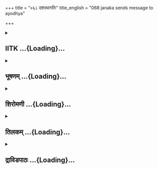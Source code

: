 +++
title = "०६८ दशरथागतिः"
title_english = "068 janaka sends message to ayodhya"

+++
<div caption="श्रीराम-हरिसीताराममूर्ति-घनपाठिभ्यां वचनम्" class="audioEmbed" src="https://archive.org/download/Ramayana-recitation-Sriram-harisItArAmamUrti-Ghanapaati-v2/Kanda_1/Kanda_1_BK-068-Dasharatha_Agamanam.mp3"></div>

<div class="js_include collapsed" newlevelforh1="2" title="IITK" unfilled url="/purANam/rAmAyaNam/audIchya-pAThaH/iitk/1_bAlakANDam/05-svayaMvaraH/068_dasharathAgatiH.md">
<details><summary><h2>IITK ...{Loading}...</h2></summary>

After receiving the message from Janaka, king Dasaratha accompanied by
his ministers arrives at Mithila.



### श्लोकः
#### मूलम्
जनकेन समादिष्टा दूतास्ते क्लान्तवाहनाः।  
त्रिरात्रमुषिता मार्गे तेऽयोध्यां प्राविशन् पुरीम्॥1.68.1॥

#### शब्दार्थः
जनकेन by Janaka, समादिष्टाः commanded by, ते they, दूताः messengers, मार्गे on the way, त्रिरात्रम् three nights, उषिताः had spent, क्लान्तवाहनाः with their horses tired, अयोध्यां पुरीम् city of Ayodhya, प्राविशन् entered.

#### आङ्ग्लानुवादः
Commanded by Janaka the messengers travelled for three days, rested for three nights on the way and entered the city of Ayodhya along with their horses tired.



### श्लोकः
#### मूलम्
राज्ञो भवनमासाद्य द्वारस्थानिदमब्रुवन्।  
शीघ्रं निवेद्यतां राज्ञे दूतान्नो जनकस्य च॥1.68.2॥

#### शब्दार्थः
राज्ञः king's, भवनम् palace, आसाद्य having reached, द्वारस्थान् addressing the doorkeepers,  इदम् these words, अब्रुवन् spoke, जनकस्य Janaka's, दूतान् messengers, नः about us, शीघ्रम् immediately, राज्ञे for king, निवेद्यताम् be informed.

#### आङ्ग्लानुवादः
Reaching the king's palace the messengers said to the doorkeepers, "Let king  
Dasaratha be immediately informed that the messengers from Janaka have come".



### श्लोकः
#### मूलम्
इत्युक्ता द्वारपालास्ते राघवाय न्यवेदयन्।  
ते राजवचनाद्दूता राजवेश्मप्रवेशिताः।  
ददृशुर्देवसङ्काशं वृद्धं दशरथं नृपम्॥1.68.3॥

#### शब्दार्थः
इत्युक्ताः having (informed) spoken by them, द्वारपालाः doorkeepers, राघवाय for Dasaratha, न्यवेदयन् informed, ते दूताः those messengers, राजवचनात् obeying the words of king, राजवेश्म royal palace, प्रवेशिताः having been made to enter, देवसङ्काशम् resembling devatas, वृद्धम् aged, दशरथं नृपम् king Dasaratha, ददृशुः beheld.

#### आङ्ग्लानुवादः
Having heard their words, the doorkeepers informed the descendant of Raghu (king Dasaratha). Thereafter, with the the king's permission, the messengers entered the royal palace  and beheld the aged king Dasaratha who shone like a god.



### श्लोकः
#### मूलम्
बद्धाञ्जलिपुटास् सर्वे दूता विगतसाध्वसाः।  
राजानं प्रयता वाक्यमब्रुवन्मधुराक्षरम्॥1.68.4॥

#### शब्दार्थः
सर्वे all, दूताः the messengers, बद्धाञ्जलिपुटाः folding the hands together in supplication, विगतसाध्वसाः freed from apprehensions, प्रयताः in reverence, राजानम् addressing king, मधुराक्षरम् in sweet (complimentary ), वाक्यम् words, अब्रुवन् saidः

#### आङ्ग्लानुवादः
All the messengers, hands folded free from apprehensions, reverentially addressed the king in sweet words.



### श्लोकः
#### मूलम्
मैथिलो जनको राजा साग्निहोत्रपुरस्कृतम् ।  
कुशलं चाव्ययं चैव सोपाध्यायपुरोहितम्॥1.68.5॥  
मुहुर्मुहुर्मधुरया स्नेहसंयुक्तया गिरा।  
जनकस्त्वां महाराज पृच्छते सपुरस्सरम्॥1.68.6॥

#### शब्दार्थः
महाराज O Great monarch, मैथिलः Mithila's lord, जनकः राजा king Janaka, साग्निहोत्रपुरस्कृतम् treating with sacred fire and oblations with resepect by placing the sacred fire in the forefront, सोपाध्यायपुरोहितम् with spiritual preceptors and priests, सपुरस्सरम् with attendants ahead of you, त्वाम् you, मधुरया sweet, स्नेहसंयुक्तया endowed with affection, गिरा with words, कुशलं च welfare, अव्ययं चैव imperishability, मुहुः महुः again and again, पृच्छते is enquiring.

#### आङ्ग्लानुवादः
"O Great monarch Mithila's lord, king Janaka, with the sacred fire in front again and again enquires about your health and the spiritual wellbeing of your preceptors, priests and attendants in words filled with sweetness and affection.



### श्लोकः
#### मूलम्
पृष्ट्वा कुशलमव्यग्रं वैदेहो मिथिलाधिपः।  
कौशिकानुमते वाक्यं भवन्तमिदमब्रवीत्॥1.68.7॥

#### शब्दार्थः
मिथिलाधिपः king of Mithila, वैदेहः Janaka, अव्यग्रम् diligently, कुशलम् welfare, पृष्ट्वा having ascertained, कौशिकानुमते with the permission of Viswamitra, भवन्तम् to you, इदम् this, वाक्यम् word, अब्रवीत् said.

#### आङ्ग्लानुवादः
Janaka, the king of Mithila with the enquiry about your welfare, with the permission of the son of Kausika (Viswamitra) sends you this messageः



### श्लोकः
#### मूलम्
पूर्वं प्रतिज्ञा विदिता वीर्यशुल्का ममात्मजा।  
राजानश्च कृतामर्षानिर्वीर्या विमुखीकृताः॥1.68.8॥

#### शब्दार्थः
मम आत्मजा my daughter, वीर्यशुल्का as a reward of prowess, पूर्वम् formerly, प्रतिज्ञा vow, विदिता known to everybody, कृतामर्षाः made indignant, निर्वीर्याः powerless, राजानः kings also, विमुखीकृताः were made to turn back.

#### आङ्ग्लानुवादः
O King It is wellknown that formerly I had vowed to give my daughter to a groom as a reward for prowess. Disappointed when proved powerless, the kings became indignant and opposed me.



### श्लोकः
#### मूलम्
सेयं मम सुता राजन् विश्वामित्रपुरस्सरैः।  
यदृच्छयागतैर्वीरैर्निर्जिता तव पुत्रकैः॥1.68.9॥

#### शब्दार्थः
राजन् O King, सा इयम् that this, मम my, सुता daughter, विश्वामित्रपुरस्सरैः with Viswamitra at the forefront ahead, यदृच्छया casually, आगतैः who had come, तव your, वीरैः heroic ones, पुत्रकैः by your sons, निर्जिता has been won.

#### आङ्ग्लानुवादः
O King that this daughter of mine has been won by your heroic son Rama  who has come here casually led by Viswamitra.



### श्लोकः
#### मूलम्
तच्च राजन् धनुर्दिव्यं मध्ये भग्नं महात्मना।  
रामेण हि महाराज महत्यां जनसंसदि॥1.68.10॥

#### शब्दार्थः
महाराज O Great among kings, राजन् Dasaratha, तत् that, दिव्यम् divine, धनुः bow, महत्याम् in the illimitable glory, जनसंसदि in the assembly of people, महात्मना by the magnanimous, रामेण by Rama, मध्ये in the middle, भग्नम् is broken.

#### आङ्ग्लानुवादः
O Great king, Dasaratha the divine bow with its limitless glory was broken in the middle by the great self Rama in the assembly of people.



### श्लोकः
#### मूलम्
अस्मै देया मया सीता वीर्यशुल्का महात्मने।  
प्रतिज्ञां कर्तुमिच्छामि तदनुज्ञातुमर्हसि॥1.68.11॥

#### शब्दार्थः
वीर्यशुल्का the 'Reward for Prowess', सीता Sita, अस्मै to this, महात्मने eminent one, मया by me, देया fit to be given, प्रतिज्ञाम् vow, कर्तुम् to fufill, इच्छामि desiring, तत् for that reason, अनुज्ञातुम् to give your consent, अर्हसि behoves of you.

#### आङ्ग्लानुवादः
Sita is fit to be given in marriage to this eminent Rama as a reward for his prowess. I request you to give your consent to fulfil my vow.



### श्लोकः
#### मूलम्
सोपाध्यायो महाराज पुरोहितपुरस्सरः।  
शीघ्रमागच्छ भद्रं ते द्रष्टुमर्हसि राघवौ ॥1.68.12॥

#### शब्दार्थः
महाराज O Mighty king, सोपाध्यायः with your preceptors, पुरोहितपुरस्सरः with official priest walking ahead, शीघ्रम् speedily, आगच्छ come here, ते भद्रम् prosperity to you, राघवौ Rama   and Lakshmana, द्रष्टुम् to behold, अर्हसि behoves of you.

#### आङ्ग्लानुवादः
O Mighty king be blessed. Come here soon with your preceptors and priest. You ought to be reumitd with Rama amd Lakshmana.



### श्लोकः
#### मूलम्
प्रीतिं च मम राजेन्द्र निर्वर्तयितुमर्हसि।  
पुत्रयोरुभयोरेव प्रीतिं त्वमपि लप्स्यसे॥1.68.13॥

#### शब्दार्थः
राजेन्द्र O Indra among kings, मम for me, प्रीतिम् pleasure, निर्वर्तयितुम् to cause, अर्हसि it behoves of you, त्वमपि you also, उभयोः both of your, पुत्रयोः sons, प्रीतिम् delight, लप्स्यसे will obtain.

#### आङ्ग्लानुवादः
O Indra among kings you will not only bring me pleasure, you will also be happy to see your sons.



### श्लोकः
#### मूलम्
एवं विदेहाधिपतिर्मधुरं वाक्यमब्रवीत्॥1.68.14॥  
विश्वामित्राभ्यनुज्ञात श्शतानन्दमते स्थितः।  
इत्युक्त्वा विरता दूता राजगौरवशङ्किताः॥1.68.15॥

#### शब्दार्थः
विदेहाधिपतिः king of Videha, विश्वामित्राभ्यनुज्ञातः with Viwsamitra's approval, शतानन्दमते in line with Satananda's thinking, स्थितः staying, एवम् thus, मधुरम् sweet, वाक्यम् words, अब्रवीत् spoke, दूताः messengers, इति उक्त्वा having thus spoken, राजगौरवशङ्किताः fearing out of respect for king, विरताः concluded.

#### आङ्ग्लानुवादः
The king of Videha (Janaka) with Viswamitra's approval and in line with Satananda's thinking has conveyed these sweet words". The messengers having said so concluded  out of respect for their king (afraid that they might look overtalkative).



### श्लोकः
#### मूलम्
दूतवाक्यं च तच्छ्रुत्वा राजा परमहर्षितः।  
वसिष्ठं वामदेवं च मन्त्रिणोऽन्यांश्च सोऽब्रवीत्॥1.68.16॥

#### शब्दार्थः
सः राजा that king, तत् that, दूतवाक्यम् words of messengers, श्रुत्वा having listened, परमहर्षितः exceedingly rejoiced, वसिष्ठम् Vasishta, वामदेवम् Vamadeva, अन्यान् other, मन्त्रिणश्च ministers, अब्रवीत् spoke.

#### आङ्ग्लानुवादः
Exceedingly happy to hear the words of the messengers, the king said to Vasishta, Vamadeva and other ministers.



### श्लोकः
#### मूलम्
गुप्तः कुशिकपुत्रेण कौसल्यानन्दवर्धनः।  
लक्ष्मणेन सह भ्रात्रा विदेहेषु वसत्यसौ॥1.68.17॥

#### शब्दार्थः
असौ this, कौसल्यानन्दवर्धनः enhancing the joy of Kausalya, कुशिकपुत्रेण by the son of Kusika, Visvamitra, गुप्तः protected, भ्रात्रा along with brother Lakshmana, विदेहेषु in the country of Videha, वसति living.

#### आङ्ग्लानुवादः
"The enhancer of the joy of Kausalya (Rama) along with hs brother Lakshmana under the protection of  Viswamitra  is now staying in the coutry of the Videhas."



### श्लोकः
#### मूलम्
दृष्टवीर्यस्तु काकुत्स्थो जनकेन महात्मना।  
सम्प्रदानं सुतायास्तु राघवे कर्तुमिच्छति॥1.68.18॥

#### शब्दार्थः
काकुत्स्थः Rama, महात्मना by the illustrious, जनकेन by Janaka, दृष्टवीर्यः having proved the prowess (that Janaka), सुतायाः daughter's, सम्प्रदानम् bestowal, राघवे to Rama, कर्तुम् to do, इच्छति is desiring.

#### आङ्ग्लानुवादः
Illustrious Janaka desires to bestow his daughter on the descendat of Kakustha (Rama) whose prowess he has witnessed.



### श्लोकः
#### मूलम्
यदि वो रोचते वृत्तं जनकस्य महात्मनः।  
पुरीं गच्छामहे शीघ्रं मा भूत्कालस्य पर्ययः॥1.68.19॥

#### शब्दार्थः
महात्मनः of the distinguished, जनकस्य Janaka's, वृत्तम् behaviour (character ), वः to you, रोचते यदि is approved (looked) by you with favour, शीघ्रम् immediately, पुरीम् city of Mithila, गच्छामहे shall go, कालस्य time's, पर्ययः delay, माभूत् let not be there.

#### आङ्ग्लानुवादः
If you approve the action, of the distinguished Janaka, let us hurry to the city of Mithila. Let there be no delay".



### श्लोकः
#### मूलम्
मन्त्रिणो बाढमित्याहुः सह सर्वैर्महर्षिभिः।  
सुप्रीतश्चाब्रवीद्राजा श्वो यात्रेति स मन्त्रिणः॥1.68.20॥

#### शब्दार्थः
सर्वैः by all, महर्षिभिः सह maharshis, मन्त्रिणः along with all the ministers, बाढमिति "certainly  so", आहुः said, सुप्रीतः highly delighted, सः राजा that king, श्वः tomorrow, यात्रा journey, इति so, मन्त्रिणः addrressing ministers, अब्रवीत् spoke.

#### आङ्ग्लानुवादः
All the maharshis and the ministers said, 'certainly so'. And the king, overwhelmed with joy, said, "we start tomorrow".



### श्लोकः
#### मूलम्
मन्त्रिणस्तु नरेन्द्रस्य रात्रिं परमसत्कृताः।  
ऊषु स्तेमुदितास् सर्वे गुणैस् सर्वैस्समन्विताः॥1.68.21॥

#### शब्दार्थः
सर्वैः by all, गुणैः excellent virtues, समन्विताः endowed with, नरेन्द्रस्य king Janaka's, मन्त्रिणस्तु counsellors, परमसत्कृताः highly honoured, मुदिताः were pleased, रात्रिम् night, ऊषुः spent.

#### आङ्ग्लानुवादः
The virtuous counsellors of the Indra among kings highly  honoured  spent the night happily.  

### समाप्तिः
 श्रीमद्रामायणे वाल्मीकीय आदिकाव्ये बालकाण्डे अष्टषष्टितमस्सर्गः॥  
Thus ends the sixtyeighth sarga of Balakanda of the holy Ramayana the first epic composed by sage Valmiki.

</details>
</div>
<div class="js_include collapsed" newlevelforh1="2" title="भूषणम्" unfilled url="/purANam/rAmAyaNam/audIchya-pAThaH/TIkA/bhUShaNa_iitk/1_bAlakANDam/05-svayaMvaraH/068_dasharathAgatiH.md">
<details><summary><h2>भूषणम् ...{Loading}...</h2></summary>



जनकेन समादिष्टा दूतास्ते क्लान्तवाहनाः ।  

त्रिरात्रमुषिता मार्गे ते ऽयोध्यां प्राविशन् पुरीम्  ॥  १।६८।१  ॥   

अथ जानकीविवाहाय दशरथाह्वानमष्टषष्टितमे--जनकेनेत्यादि । त्रिरात्रमिति ।
तिस्रो रात्रयस्त्रिरात्रम्, सङ्ख्यादित्वात् रात्र्यन्तादच्समासान्तः ।
अत्यन्तसंयोगे द्वितीया  ॥  १।६८।१  ॥   

  

ते राजवचनाद्दूता राजवेश्म प्रवेशिताः ।  

ददृशुर्देवसङ्काशं वृद्धं दशरथं नृपम्  ॥  १।६८।२  ॥   

राजवचनात् जनको ऽस्मानिह प्रेषितवानिति स्वराजसङ्कीर्तनात्  ॥  १।६८।२  ॥   

  

बद्धाञ्जलिपुटाः सर्वे दूताविगतसाध्वसाः ।  

राजानं प्रयता वाक्यमब्रुवन् मधुराक्षरम्  ॥  १।६८।३  ॥   

विगतसाध्वसाः दशरथसौजन्येन विज्ञापने निर्भयाः  ॥  १।६८।३  ॥   

  

मैथिलो जनको राजा साग्निहोत्रपुरस्कृतम् ।  

कुशलं चाव्ययं चैव सोपाध्यायपुरोहितम्  ॥  १।६८।४  ॥   

मुहुर्मुहुर्मधुरया स्नेहसंयुक्तया गिरा ।  

जनकस्त्वां महाराजा पृच्छते सपुरःसरम्  ॥  १।६८।५  ॥   

मैथिल इत्यादि श्लोकद्वयमेकान्वयम् । मैथिलः मिथिलेश्वरः ।
पुरस्कृताग्निहोत्रसहितः साग्निहोत्रपुरस्कृतः ।
आहिताग्न्यादित्वान्निष्ठायाः परनिपातः । पुरस्सरन्तीति पुरस्सरा भृत्याः,
तत्सहितम् । एवम्भूतं त्वां कुशलं क्षेमम् अव्ययं अनपायम्, योगमिति यावत् ।
आपृच्छते मद्वचनादिति शेषः । "आङिनुपृच्छयोरुपसङ्ख्यानम्" इति आत्मनेपदम् ।
अत्र द्वितीयजनकशब्दो विप्रकृष्टजनकशब्दा विस्मरणार्थः  ॥  १।६८।४,५  ॥   

  

पृष्ट्वा कुशलमव्यग्रं वैदेहो मिथिलाधिपः ।  

कौशिकानुमते वाक्यं भवन्तमिदमब्रवीत्  ॥  १।६८।६  ॥   

कौशिकानुमते कौशिकानुमत्या  ॥  १।६८।६  ॥   

  

पूर्वं प्रतिज्ञा विदिता वीर्यशुल्का ममात्मजा ।  

राजानश्च कृतामर्षा निर्वीर्या विमुखीकृताः  ॥  १।६८।७  ॥   

पूर्वमिति । वीर्यशुल्केति मम प्रतिज्ञा भवद्भिर्विदिता । राजानश्च
निर्वीर्याः धनुरारोपणासमर्थाः, विमुखीकृता इत्यपि विदितमित्यन्वयः  ॥ 
१।६८।७  ॥   

  

सेयं मम सुता राजन् विश्वामित्रपुरस्सरैः ।  

यदृच्छयागतैर्वीरैर्निर्जिता तव पुत्रकैः  ॥  १।६८।८  ॥   

सेयमिति । सेयं उक्तरीत्या सर्वैः प्रार्थनीया । मम सुता त्वया सह
सम्बन्धार्हस्य मे पुत्री । स्वपुरे तदागमनप्रसक्तिं दर्शयति
विश्वामित्रपुरस्सरैरिति । यदृच्छया मद्भागधेयात् । पुत्रकैः पूजायां
बहुवचनम् । जामातृत्वाध्यवसायात् महाराजकुमारत्वाद्वा पूजा । अल्पार्थेन
कप्रत्ययेन बाल्यं द्योतितम्  ॥  १।६८।८  ॥   

  

तच्च राजन् धनुर्दिव्यं मध्ये भग्नं महात्मना ।  

रामेण हि महाराज महत्यां जनसंसदि  ॥  १।६८।९  ॥   

कथं निर्जितेत्यत्राह--तच्चेति । तच्च ऐश्वरमपि । नेदमैन्द्रजालिकमित्याह
महात्मनेति । नेयं पक्षपातोक्तिरित्याह महत्यामिति  ॥  १।६८।९  ॥   

  

अस्मै देया मया सीता वीर्यशुल्का महात्मने ।  

प्रतिज्ञां कर्तुमिच्छामि तदनुज्ञातुमर्हसि  ॥  १।६८।१०  ॥   

सोपाध्यायो महाराज पुरोहितपुरस्सरः ।  

शीघ्रमागच्छ भद्रं ते द्रष्टुमर्हसि राघवौ  ॥  १।६८।११  ॥   

प्रतिज्ञां प्रतिज्ञातं सीताप्रदानम्  ॥  १।६८।१०,११  ॥   

  

प्रीतिं च मम राजेन्द्र निर्वर्तयितुमर्हसि ।  

पुत्रयोरुभयोरेव प्रीतिं त्वमपि लप्स्यसे  ॥  १।६८।१२  ॥   

एवं विदेहाधिपतिर्मधुरं वाक्यमब्रवीत् ।  

विश्वामित्राभ्यनुज्ञातः शतानन्दमते स्थितः  ॥  १।६८।१३  ॥   

दूतवाक्यं तु तच्छ्रुत्वा राजा परमहर्षितः ।  

वसिष्ठं वामदेवं च मन्त्रिणो ऽन्यांश्च सो ऽब्रवीत्  ॥  १।६८।१४  ॥   

प्रीतिं त्वद्दर्शनप्रीतिं सीताप्रदानप्रीतिं वा । पुत्रयोः पुत्री च
पुत्रश्च तयोः । एकशेषः । प्रीतिं तद्विषयप्रीतिम्,
तदुभयकल्याणदर्शनप्रीतिमितियावत् । मत्पुत्र्यां त्वत्पुत्रे चेत्यर्थः ।
यद्वा स्नुषा च पुत्रीत्येव गृह्यते । यद्वा लक्ष्मणायोर्मिलाप्रदानं
सिद्धं कृत्वोच्यते उभयोरिति  ॥  १।६८।१२१४  ॥   

  

गुप्तः कुशिकपुत्रेण कौसल्यानन्दवर्द्धनः ।  

लक्ष्मणेन सह भ्रात्रा विदेहेषु वसत्यसौ  ॥  १।६८।१५  ॥   

दृष्टवीर्यस्तु काकुत्स्थो जनकेन महात्मना ।  

सम्प्रदानं सुतायास्तु राघवे कर्त्तुमिच्छति  ॥  १।६८।१६  ॥   

गुप्त इत्यादि । विदेहेषु विदेहानां निवासभूते देशे । "जनपदे लुप्" इति
लुप् । असाविति बुद्धिसन्निकर्षेणोच्यते  ॥  १।६८।१५,१६  ॥   

  

यदि वो रोचते वृत्तं जनकस्य महात्मनः ।  

पुरीं गच्छामहे शीघ्रं माभूत्कालस्य पर्ययः  ॥  १।६८।१७  ॥   

यदि वो रोचत इति । यौनसम्बन्धयोग्यमिति शेषः । पर्ययः अतिक्रमः  ॥  १।६८।१७
 ॥   

  

मन्त्रिणो बाढमित्याहुः सह सर्वैर्महर्षिभिः ।  

सुप्रीतश्चाब्रवीद्राजा श्वो यात्रेति स मन्त्रिणः  ॥  १।६८।१८  ॥   

मन्त्रिण इति । श्वो यात्रेत्यब्रवीदिति तदर्थमुद्युङ्ध्वमिति भावः  ॥ 
१।६८।१८  ॥   

  

मन्त्रिणस्तां नरेन्द्रस्य रात्रिं परमसत्कृताः ।  

ऊषुस्ते मुदिताः सर्वे गुणैः सर्वैस्समन्विताः  ॥  १।६८।१९  ॥   

इत्यार्षे श्रीरामायणे वाल्मीकीये आदिकाव्ये बालकाण्डे अष्टषष्टितमः सर्गः
 ॥  ६८  ॥   

मन्त्रिणः जनकमन्त्रिणः । गुणैः सत्कारातिशयैः । तां रात्रिं तस्यां
रात्र्यामित्यर्थः  ॥  १।६८।१९  ॥   

इति श्रीगोविन्दराजविरचिते श्रीरामायणभूषणे मणिमञ्जीराख्याने
बालकाण्डव्याख्याने अष्टषष्टितमः सर्गः  ॥  ६८  ॥   

  



</details>
</div>
<div class="js_include collapsed" newlevelforh1="2" title="शिरोमणी" unfilled url="/purANam/rAmAyaNam/audIchya-pAThaH/TIkA/shiromaNI_iitk/1_bAlakANDam/05-svayaMvaraH/068_dasharathAgatiH.md">
<details><summary><h2>शिरोमणी ...{Loading}...</h2></summary>



जनकेनेति । जनकेन समादिष्टाः अते निरन्तरगमनविशिष्टाधिकरणीभूते मार्गे
त्रिरात्रमुषिताः क्लान्तवाहनाः ते दूताः अयोध्यां पुरीं प्राविशन् । अत
इत्यत्र निरन्तरगमनार्थकाद्धातोरधिकरणे कः । अत एव ते इत्यनेन न
पौनरुक्त्यम्  ॥  १।६८।१  ॥   

  

ते इति । राजवचनात् राज्ञः जनकमन्त्रिणो भवत्सन्दर्शनार्थं समागता इति
स्वदूतप्रार्थितदशरथस्य वचनात् शीघ्रं तानानयेत्याज्ञातः राजवेश्म
प्रवेशिताः प्रतीहारैर्महाराजाधिराजदशरथगृहं प्रापिताः ते जनकदूताः
देवसङ्काशं देवसदृशं वृद्धं विलक्षणैश्वर्यवत्त्वेन परमवृद्धिं प्राप्तं
दशरथं नृपं ददृशुः  ॥  १।६८।२  ॥   

  

बद्धाञ्जलीति । बद्धाञ्जलिपुटाः विगतसाध्वसाः अतिहर्षप्रापकजनकसन्देशस्य
वक्तव्यत्वेन विगतभयाः सर्वे दूताः प्रश्रितं नम्रतासूचकं मधुराक्षरं
मनोहराक्षरविशिष्टं वाक्यं जनकसन्देशं राजानं दशरथमब्रुवन्  ॥  १।६८।३  ॥   

  

तद्वचनमेवाह मैथिल इति । हे महाराज साग्निहोत्रपुरस्कृतः पुरस्कृतो यो
ऽग्निहोत्रस्तत्सहितः एव मैथिलः मिथिलोद्भवः जनकः जनानां कं सुखं यस्मात्स
प्रजासुखदातेत्यर्थः । जनकः जनकाभिधो राजा
सोपाध्यायपुरोहितमुपाध्यायपुरोहितसहितं सपुरःसरं पुरःसरा भृत्यास्तत्सहितं
त्वां स्नेहसंसक्तया अतिस्नेहसम्मिलितयैव गिरा अव्ययं ध्वंसरहितं कुशलं
मुहुर्मुहुरेव आपृच्छते अस्मद्द्वारेति शेषः । चशब्दावेवार्थौ ।
श्लोकद्वयमेकान्वयि  ॥  १।६८।४,५  ॥   

  

पृष्ट्वेति । अव्यग्रः व्यग्रतारहितः वैदेहः विदेहकुलोद्भवः मिथिलाधिपो
जनकः कौशिकानुमते विश्वामित्रसम्मतौ सत्यां भवन्तं कुशलं पृष्ट्वा इदं
वाक्यमब्रवीत्  ॥  १।६८।६  ॥   

  

तद्वाक्यमेवाह पूर्वमित्यादिषड्भिः । ममात्मजा वीर्यशुल्का
समाधिकरहितपराक्रममूल्या इति प्रतिज्ञा मत्कर्तृकनियोगः पूर्वं विदिता अत
एव कृतामर्षाः निर्वीर्याः अल्पपराक्रमाः राजानो विमुखीकृताः
तत्तदगम्यधनुर्ग्रहणादिनैव मत्कन्या लभ्येति मत्प्रतिज्ञया दूरीकृता
इत्यर्थः । आसन्निति शेषः । चशब्द इत्यर्थे  ॥  १।६८।७  ॥   

  

सेति । हे राजन् मदनुरागोत्पादक हे राजन् अतिप्रकाशविशिष्ट
विश्वामित्रपुरःसरैः विश्वामित्रः पुरःसरः अग्रगन्ता येषां तैः यदृच्छया
अस्मत्प्रारब्धवशेन आगतैस्तव पुत्रकैः अत्यनुकम्पितत्वत्सुतैः सा
समाधिकरहितपराक्रममूल्या इयं मम सुता निर्जिता । अत्र पुत्रकैरिति बहुवचनेन
रामलक्ष्मणौ परमपूज्याविति जनकराजनिश्चयः सूचितः  ॥  १।६८।८  ॥   

  

निर्जयप्रकारमाह तदिति । हे महाबाहो महात्मना रामेण तत् अन्यग्रहणाद्यशक्यं
रत्नमुत्तमं दिव्यं धनुर्महत्यां जनसंसदि जनसभायामेव मध्ये भग्नम् । हिशब्द
एवार्थे  ॥  १।६८।९  ॥   

  

अस्मा इति । महात्मने अस्मै रामाय वीर्यशुल्का सीता देया अवश्यं दातुं
योग्या । तत्र हेतुः प्रतिज्ञां स्वकृतनियोगमहं तर्तुमिच्छामि तसमाद्धेतोः
अनुज्ञातुं त्वमर्हसि आगमशास्त्रस्यानित्यत्वादिडभावः  ॥  १।६८।१०  ॥   

  

सेति । हे महाराज सोपाध्यायः उपाध्यायसहितः पुरोहितपुरस्कृतः
पुरस्कृतपुरोहितस्त्वं शीघ्रं राघवौ द्रष्टुमर्हसि अतः शीघ्रमागच्छ ते
भद्रम् । शीघ्रमित्युभयान्वयि  ॥  १।६८।११  ॥   

  

प्रतिज्ञामिति । हे राजेन्द्र मम प्रतिज्ञां निर्वर्तयितुं संपालयितुं
त्वमर्हसि तेनोभयोः पुत्रयोः प्रीतिं त्वमुपलप्स्यसे प्राप्स्यसि । एवो
हेत्वर्थे  ॥  १।६८।१२  ॥   

  

एवमिति । विश्वामित्राभ्यनुज्ञातः शतानन्दमते स्थितः विदेहाधिपतिर्जनक एवं
मधुरं वाक्यमब्रवीत्  ॥  १।६८।१३  ॥   

  

दूतेति । तत् दूतवाक्यं श्रुत्वा परमहर्षितः स राजा दशरथः
वशिष्ठादीनब्रवीत्  ॥  १।६८।१४  ॥   

  

तद्वचनमेवाह गुप्त इति । कुशिकपुत्रेण गुप्तः रक्षितः कौशल्यानन्दवर्धनः
असौ रामः भ्रत्रा लक्ष्मणेन सह विदेहेषु वसति  ॥  १।६८।१५  ॥   

  

दृष्टेति । महात्माना जनकेन दृष्टवीर्यः काकुत्स्थो रामो ऽस्ति अतो राघवे
एव सुतायाः सम्प्रदानं कर्तुमिच्छति । एकस्तुशब्दो हेतौ अपर एवार्थे  ॥ 
१।६८।१६  ॥   

  

यदीति । महात्मनो जनकस्य वृत्तं यदि वो युष्मभ्यं रोचते तर्हि पुरीं
मिथिलां वयं शीघ्रं गच्छामहे वृतान्तज्ञापनार्थमिति शेषः । तत्र हेतुः
कालविपर्ययो विवाहसमयविलम्बो मा भूत्  ॥  १।६८।१७  ॥   

  

मन्त्रिण इति । सर्वैर्हर्हर्षिभिः सह मन्त्रिणो बाढमतिशोभनमेतदित्याहुः ।
अत एव सुप्रीतो राजा दशरथः श्व इतो ऽव्यवहितागामिदिवसे एव यात्रेति
मन्त्रिणः अब्रवीत् । एकश्चशब्दो हेतौ द्वितीय एवार्थे  ॥  १।६८।१८  ॥   

  

मन्त्रिण इति । परमसत्कृताः अत एव प्रमुदिताः सर्वैर्गुणैर्मन्त्रिधर्मैः
समन्विता युक्ता नरेन्द्रस्य सर्वमन्त्रिणः तां रात्रिमूषुः  ॥  १।६८।१९
 ॥   

  

इति श्रीमद्वाल्मीकीयरामायणव्याख्याने रामायणशिरोमणौ बालकाण्डे
ऽष्टषष्टितमः सर्गः  ॥  १।६८  ॥   

  

  



</details>
</div>
<div class="js_include collapsed" newlevelforh1="2" title="तिलकम्" unfilled url="/purANam/rAmAyaNam/audIchya-pAThaH/TIkA/tilaka_iitk/1_bAlakANDam/05-svayaMvaraH/068_dasharathAgatiH.md">
<details><summary><h2>तिलकम् ...{Loading}...</h2></summary>



त्रिरात्रं रात्रित्रयमुषिता मार्गे कृतवासाः । तावद्वासकरणे निमित्तं
क्लान्तवाहनत्वम् । ते दूतकर्मणि नियुक्ता मन्त्रिणः । तदनन्तरं ते
ऽयोध्यायां प्राविशन्  ॥  १।६८।१  ॥   

  

राजवचनाज्जनको ऽस्मानिह प्रेषितवानिति स्वराजनामसङ्कीर्तनात् । राजवेश्म
दशरथवेश्म । प्रवेशिताः । तदीयैर्द्वारपालैरिति शेषः  ॥  १।६८।२  ॥   

  

विगतसाध्वसाः महाराजदूतत्वेन तद्भृत्यवत्तत्सन्निधौ भयरहिताः  ॥  १।६८।३
 ॥   

  

साग्निहोत्रपुरस्कृतः पुरस्कृताग्निहोत्रसहितः । आहिताग्न्यादिः ।
पुरस्कृता मन्त्र्यादयः । अग्निहोत्रपदेन तत्साधनऋत्विजस्तैः सहित इत्यर्थ
इत्यन्ये  ॥  १।६८।४  ॥   

  

कुशलम् क्षेमम् । अव्ययमनपायम् । हे महाराज आपृच्छते । "आङि नु पृच्छ्योः"
इत्यात्मनेपदम् । पुरःसरा भृत्यास्तत्सहितम्  ॥  १।६८।५  ॥   

  

अनुमते ऽनुमतकृत्यसाधननिमित्तम्  ॥  १।६८।६  ॥   

  

वीर्यशुल्केति प्रतिज्ञा पूर्वं युष्माकं विदितेत्यन्वयः । विमुखीकृता
इत्यपि विदितम्  ॥  १।६८।७  ॥   

  

तव पुत्रकैरिति । तव पुत्रेण । रामेणेत्यर्थः । कप्रत्ययेनाल्पार्थकेन
बाल्यद्योतनम् । जामातृबुद्ध्या महाबलत्वेनेश्वरबुद्ध्या च पूज्यत्वेन
बहुवचनप्रयोगः  ॥  १।६८।८  ॥   

  

तच्च । पूर्वं दक्षाध्वरध्वंससमये रुद्रेण यद्बलाच्छक्रादिपुरःसरसकलसुरजयः
कृतस्तच्चेत्यर्थः । रत्नं धनुरुत्तमं धनुः  ॥  १।६८।९  ॥   

  

प्रतिज्ञां वीर्यशुल्कतया सीतादानप्रतिज्ञाम् तर्तुम् पूरयितुम्  ॥ 
१।६८।१०,११  ॥   

  

उभयोरेवोभयोरपि पुत्रयोः । न केवलं रामस्यैवेत्यर्थः । प्रीतिम् विवाहजाम्
। एतेन लक्ष्मणायोर्मिलाप्रदानं सूचितम्  ॥  १।६८।१२  ॥   

  

अभ्यनुज्ञातो ऽभ्यनुज्ञातकन्याप्रदानकृत्यः  ॥  १।६८।१३  ॥   

  

एवम् वक्ष्माणम्  ॥  १।६८।१४  ॥   

  

विदेहेषु विदेहानां निवासभूते जनपदे  ॥  १।६८।१५,१६  ॥   

  

यदि वो रोचते वृत्तम् । यौनसम्बन्धयोग्यमित्यर्थः । पर्ययो ऽतिक्रमः  ॥ 
१।६८।१७  ॥   

  

श्वो यात्रेति मन्त्रिणो ऽब्रवीदित्यन्वयः । तदर्थ उद्यमः क्रियतामिति शेषः
 ॥  १।६८।१८  ॥   

  

मन्त्रिणो जनकमन्त्रिणः । गुणैः सत्कारातिशयैः । "नरेन्द्रश्च" इति पाठे स
च मुदित उवासेति विपरिणामः । "नरेन्द्रस्य" इति पाठे जनकस्येत्यर्थः  ॥ 
१।६८।१९  ॥   

  

इति श्रीरामाभिरामे श्रीरामीये रामायणतिलके वाल्मीकीय आदिकाव्ये बालकाण्डे
ऽष्टषष्टितमः सर्गः  ॥  ६८  ॥   

  



</details>
</div>
<div class="js_include collapsed" newlevelforh1="2" title="द्राविडपाठः" unfilled url="/purANam/rAmAyaNam/drAviDapAThaH/1_bAlakANDam/05-svayaMvaraH/068_dasharathAgatiH.md">
<details><summary><h2>द्राविडपाठः ...{Loading}...</h2></summary>


जनकेन समादिष्टा दूतास्ते क्लान्तवाहनाः।  
त्रिरात्रमुषिता मार्गे तेऽयोध्यां प्राविशन् पुरीम् ॥ 1.68.1 ॥   
ते राजवचनाद्दूता राजवेश्म प्रवेशिताः।  
ददृशुर्देवसङ्काशं वृद्धं दशरथं नृपम् ॥ 1.68.2 ॥   
बद्धाञ्जलिपुटाः सर्वे दूताविगतसाध्वसाः।  
राजानं प्रयता वाक्यमब्रुवन् मधुराक्षरम् ॥ 1.68.3 ॥   
मैथिलो जनको राजा साग्निहोत्रपुरस्कृतम्।  
कुशलं चाव्ययं चैव सोपाध्यायपुरोहितम् ॥ 1.68.4 ॥   
मुहुर्मुहुर्मधुरया स्नेहसंयुक्तया गिरा।  
जनकस्त्वां महाराजा पृच्छते सपुरःसरम् ॥ 1.68.5 ॥   
पृष्ट्वा कुशलमव्यग्रं वैदेहो मिथिलाधिपः।  
कौशिकानुमते वाक्यं भवन्तमिदमब्रवीत् ॥ 1.68.6 ॥   
पूर्वं प्रतिज्ञा विदिता वीर्यशुल्का ममात्मजा।  
राजानश्च कृतामर्षा निर्वीर्या विमुखीकृताः ॥ 1.68.7 ॥   
सेयं मम सुता राजन् विश्वामित्रपुरस्सरैः।  
यदृच्छयागतैर्वीरैर्निर्जिता तव पुत्रकैः ॥ 1.68.8 ॥   
तच्च राजन् धनुर्दिव्यं मध्ये भग्नं महात्मना।  
रामेण हि महाराज महत्यां जनसंसदि ॥ 1.68.9 ॥   
अस्मै देया मया सीता वीर्यशुल्का महात्मने।  
प्रतिज्ञां कर्तुमिच्छामि तदनुज्ञातुमर्हसि ॥ 1.68.10 ॥   
सोपाध्यायो महाराज पुरोहितपुरस्सरः।  
शीघ्रमागच्छ भद्रं ते द्रष्टुमर्हसि राघवौ ॥ 1.68.11 ॥   
प्रीतिं च मम राजेन्द्र निर्वर्तयितुमर्हसि।  
पुत्रयोरुभयोरेव प्रीतिं त्वमपि लप्स्यसे ॥ 1.68.12 ॥   
एवं विदेहाधिपतिर्मधुरं वाक्यमब्रवीत्।  
विश्वामित्राभ्यनुज्ञातः शतानन्दमते स्थितः ॥ 1.68.13 ॥   
दूतवाक्यं तु तच्छ्रुत्वा राजा परमहर्षितः।  
वसिष्ठं वामदेवं च मन्त्रिणोऽन्यांश्च सोऽब्रवीत् ॥ 1.68.14 ॥   
गुप्तः कुशिकपुत्रेण कौसल्यानन्दवर्द्धनः।  
लक्ष्मणेन सह भ्रात्रा विदेहेषु वसत्यसौ ॥ 1.68.15 ॥   
दृष्टवीर्यस्तु काकुत्स्थो जनकेन महात्मना।  
सम्प्रदानं सुतायास्तु राघवे कर्त्तुमिच्छति ॥ 1.68.16 ॥   
यदि वो रोचते वृत्तं जनकस्य महात्मनः।  
पुरीं गच्छामहे शीघ्रं माभूत्कालस्य पर्ययः ॥ 1.68.17 ॥   
मन्त्रिणो बाढमित्याहुः सह सर्वैर्महर्षिभिः।  
सुप्रीतश्चाब्रवीद्राजा श्वो यात्रेति स मन्त्रिणः ॥ 1.68.18 ॥   
मन्त्रिणस्तां नरेन्द्रस्य रात्रिं परमसत्कृताः।  
ऊषुस्ते मुदिताः सर्वे गुणैः सर्वैस्समन्विताः ॥ 1.68.19 ॥   

</details>
</div>
